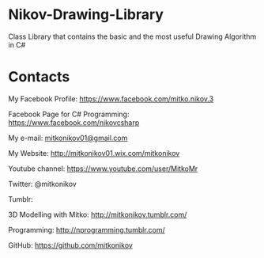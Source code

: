 # Nikov-Drawing-Library
Class Library that contains the basic and the most useful Drawing Algorithm in C#

# Contacts

My Facebook Profile:
https://www.facebook.com/mitko.nikov.3

Facebook Page for C# Programming:
https://www.facebook.com/nikovcsharp


My e-mail:
mitkonikov01@gmail.com

My Website:
http://mitkonikov01.wix.com/mitkonikov

Youtube channel:
https://www.youtube.com/user/MitkoMr

Twitter:
@mitkonikov



Tumblr:

3D Modelling with Mitko:
http://mitkonikov.tumblr.com/

Programming:
http://nprogramming.tumblr.com/



GitHub:
https://github.com/mitkonikov
